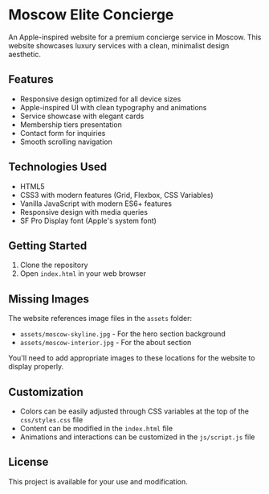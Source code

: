 # Moscow Elite Concierge

An Apple-inspired website for a premium concierge service in Moscow. This website showcases luxury services with a clean, minimalist design aesthetic.

## Features

- Responsive design optimized for all device sizes
- Apple-inspired UI with clean typography and animations
- Service showcase with elegant cards
- Membership tiers presentation
- Contact form for inquiries
- Smooth scrolling navigation

## Technologies Used

- HTML5
- CSS3 with modern features (Grid, Flexbox, CSS Variables)
- Vanilla JavaScript with modern ES6+ features
- Responsive design with media queries
- SF Pro Display font (Apple's system font)

## Getting Started

1. Clone the repository
2. Open `index.html` in your web browser

## Missing Images

The website references image files in the `assets` folder:

- `assets/moscow-skyline.jpg` - For the hero section background
- `assets/moscow-interior.jpg` - For the about section

You'll need to add appropriate images to these locations for the website to display properly.

## Customization

- Colors can be easily adjusted through CSS variables at the top of the `css/styles.css` file
- Content can be modified in the `index.html` file
- Animations and interactions can be customized in the `js/script.js` file

## License

This project is available for your use and modification.
